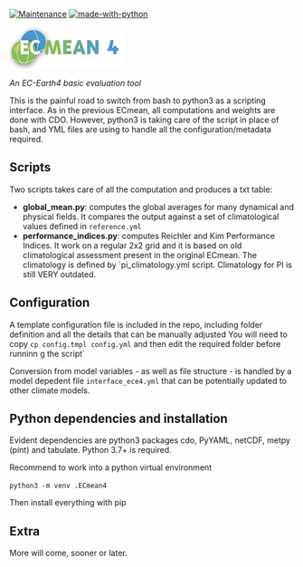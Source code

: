 [![Maintenance](https://img.shields.io/badge/Maintained%3F-yes-green.svg)](https://GitHub.com/Naereen/StrapDown.js/graphs/commit-activity)
[![made-with-python](https://img.shields.io/badge/Made%20with-Python-1f425f.svg)](https://www.python.org/)

![ECmean4](docs/ecmean4_smallest.png)

*An EC-Earth4 basic evaluation tool*

This is the painful road to switch from bash to python3 as a scripting interface.
As in the previous ECmean, all computations and weights are done with CDO. However, python3 is taking care of the script in place of bash, and YML files are using to handle all the configuration/metadata required. 

## Scripts

Two scripts takes care of all the computation and produces a txt table:

- **global_mean.py**: computes the global averages for many dynamical and physical fields. It compares the output against a set of climatological values defined in `reference.yml`
- **performance_indices.py**: computes Reichler and Kim Performance Indices. It work on a regular 2x2 grid and it is based on old climatological assessment present in the original ECmean. The climatology is defined by `pi_climatology.yml script. Climatology for PI is still VERY outdated.

## Configuration

A template configuration file is included in the repo, including folder definition and all the details that can be manually adjusted
You will need to copy `cp config.tmpl config.yml` and then edit the required folder before runninn
g the script`

Conversion from model variables - as well as file structure - is handled by a model depedent file `interface_ece4.yml` that can be potentially updated to other climate models.

## Python dependencies and installation

Evident dependencies are python3 packages cdo, PyYAML, netCDF, metpy (pint) and tabulate. 
Python 3.7+ is required. 

Recommend to work into a python virtual environment

`python3 -m venv .ECmean4`

Then install everything with pip

## Extra

More will come, sooner or later.

